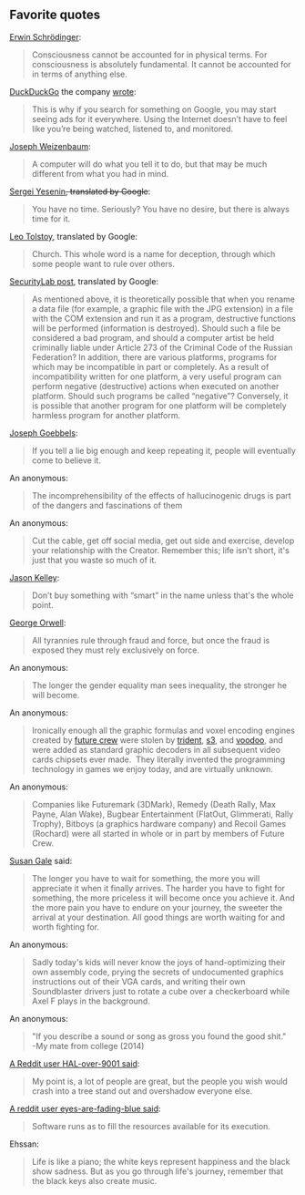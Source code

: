 ## Favorite quotes
[Erwin Schrödinger](https://en.wikipedia.org/wiki/Erwin_Schr%C3%B6dinger):
>Consciousness cannot be accounted for in physical terms. For consciousness is absolutely fundamental. It cannot be accounted for in terms of anything else.

[DuckDuckGo](https://duckduckgo.com) the company [wrote](https://spreadprivacy.com/duckduckgo-revenue-model/):
>This is why if you search for something on Google, you may start seeing ads for it everywhere. Using the Internet doesn’t have to feel like you’re being watched, listened to, and monitored.

[Joseph Weizenbaum](https://en.wikipedia.org/wiki/Joseph_Weizenbaum):
>A computer will do what you tell it to do, but that may be much different from what you had in mind.

[Sergei Yesenin](https://en.wikipedia.org/wiki/Sergei_Yesenin)~~, translated by Google~~:
>You have no time. Seriously? You have no desire, but there is always time for it.

[Leo Tolstoy](https://en.wikipedia.org/wiki/Leo_Tolstoy), translated by Google:
>Church. This whole word is a name for deception, through which some people want to rule over others.

[SecurityLab post](https://www.securitylab.ru/opinion/212066.php), translated by Google:
>As mentioned above, it is theoretically possible that when you rename a data file (for example, a graphic file with the JPG extension) in a file with the COM extension and run it as a program, destructive functions will be performed (information is destroyed). Should such a file be considered a bad program, and should a computer artist be held criminally liable under Article 273 of the Criminal Code of the Russian Federation? In addition, there are various platforms, programs for which may be incompatible in part or completely. As a result of incompatibility written for one platform, a very useful program can perform negative (destructive) actions when executed on another platform. Should such programs be called “negative”? Conversely, it is possible that another program for one platform will be completely harmless program for another platform.

[Joseph Goebbels](https://en.wikipedia.org/wiki/Joseph_Goebbels):
>If you tell a lie big enough and keep repeating it, people will eventually come to believe it.

An anonymous:
>The incomprehensibility of the effects of hallucinogenic drugs is part of the dangers and fascinations of them

An anonymous:
> Cut the cable, get off social media, get out side and exercise, develop your relationship with the Creator. Remember this; life isn't short, it's just that you waste so much of it.

[Jason Kelley](https://www.eff.org/about/staff/jason-kelley):
> Don’t buy something with “smart” in the name unless that's the whole point.

[George Orwell](https://en.wikipedia.org/wiki/George_Orwell):
> All tyrannies rule through fraud and force, but once the fraud is exposed they must rely exclusively on force.

An anonymous:
> The longer the gender equality man sees inequality, the stronger he will become.

An anonymous:
> Ironically enough all the graphic formulas and voxel encoding engines created by [future crew](https://en.wikipedia.org/wiki/Future_Crew) were stolen by [trident](https://en.wikipedia.org/wiki/Trident_Microsystems), [s3](https://en.wikipedia.org/wiki/S3_Graphics), and [voodoo](https://en.wikipedia.org/wiki/3dfx_Interactive), and were added as standard graphic decoders in all subsequent video cards chipsets ever made. &nbsp;They literally invented the programming technology in games we enjoy today, and are virtually unknown.

An anonymous:
> Companies like Futuremark (3DMark), Remedy (Death Rally, Max Payne, Alan Wake), Bugbear Entertainment (FlatOut, Glimmerati, Rally Trophy), Bitboys (a graphics hardware company) and Recoil Games (Rochard) were all started in whole or in part by members of Future Crew.

[Susan Gale](https://www.imdb.com/name/nm8026961/) said:
> The longer you have to wait for something, the more you will appreciate it when it finally arrives. The harder you have to fight for something, the more priceless it will become once you achieve it. And the more pain you have to endure on your journey, the sweeter the arrival at your destination. All good things are worth waiting for and worth fighting for.

An anonymous:
> Sadly today's kids will never know the joys of hand-optimizing their own assembly code, prying the secrets of undocumented graphics instructions out of their VGA cards, and writing their own Soundblaster drivers just to rotate a cube over a checkerboard while Axel F plays in the background.

An anonymous:
> "If you describe a sound or song as gross you found the good shit."<br>
> -My mate from college (2014)

[A Reddit user HAL-over-9001 said](https://www.reddit.com/r/greentext/comments/v88vuy/comment/ibpkm0m/?utm_source=share&utm_medium=web2x&context=3):
> My point is, a lot of people are great, but the people you wish would crash into a tree stand out and overshadow everyone else.

[A reddit user eyes-are-fading-blue said](https://www.reddit.com/r/cpp/comments/wakxsa/comment/ii4215y/?utm_source=share&utm_medium=web2x&context=3):
> Software runs as to fill the resources available for its execution.

Ehssan:
> Life is like a piano; the white keys represent happiness and the black show sadness. But as you go through life's journey, remember that the black keys also create music.
